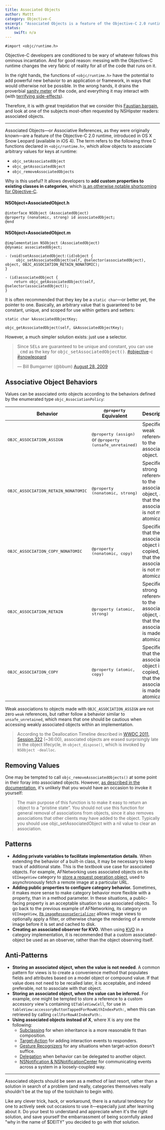 ```yaml
---
title: Associated Objects
author: Mattt
category: Objective-C
excerpt: "Associated Objects is a feature of the Objective-C 2.0 runtime, which allows objects to associate arbitrary values for keys at runtime. It's dark juju, to be handled with as much caution as any other function from objc/runtime.h"
status:
    swift: n/a
---
```


```objc
#import <objc/runtime.h>
```

Objective-C developers are conditioned to be wary of whatever follows this ominous incantation. And for good reason: messing with the Objective-C runtime changes the very fabric of reality for all of the code that runs on it.

In the right hands, the functions of `<objc/runtime.h>` have the potential to add powerful new behavior to an application or framework, in ways that would otherwise not be possible. In the wrong hands, it drains the proverbial [sanity meter](https://en.wikipedia.org/wiki/Eternal_Darkness:_Sanity's_Requiem#Sanity_effects) of the code, and everything it may interact with (with [terrifying side-effects](https://www.youtube.com/watch?v=RSXcajQnasc#t=0m30s)).

Therefore, it is with great trepidation that we consider this [Faustian bargain](https://en.wikipedia.org/wiki/Deal_with_the_Devil), and look at one of the subjects most-often requested by NSHipster readers: associated objects.

---

Associated Objects—or Associative References, as they were originally known—are a feature of the Objective-C 2.0 runtime, introduced in OS X Snow Leopard (available in iOS 4). The term refers to the following three C functions declared in `<objc/runtime.h>`, which allow objects to associate arbitrary values for keys at runtime:

- `objc_setAssociatedObject`
- `objc_getAssociatedObject`
- `objc_removeAssociatedObjects`

Why is this useful? It allows developers to **add custom properties to existing classes in categories**, which [is an otherwise notable shortcoming for Objective-C](https://developer.apple.com/library/ios/documentation/cocoa/conceptual/ProgrammingWithObjectiveC/CustomizingExistingClasses/CustomizingExistingClasses.html).

#### NSObject+AssociatedObject.h

```objc
@interface NSObject (AssociatedObject)
@property (nonatomic, strong) id associatedObject;
@end
```

#### NSObject+AssociatedObject.m

```objc
@implementation NSObject (AssociatedObject)
@dynamic associatedObject;

- (void)setAssociatedObject:(id)object {
     objc_setAssociatedObject(self, @selector(associatedObject), object, OBJC_ASSOCIATION_RETAIN_NONATOMIC);
}

- (id)associatedObject {
    return objc_getAssociatedObject(self, @selector(associatedObject));
}
```

It is often recommended that they key be a `static char`—or better yet, the pointer to one. Basically, an arbitrary value that is guaranteed to be constant, unique, and scoped for use within getters and setters:

```objc
static char kAssociatedObjectKey;

objc_getAssociatedObject(self, &kAssociatedObjectKey);
```

However, a much simpler solution exists: just use a selector.

<blockquote class="twitter-tweet" lang="en"><p>Since <tt>SEL</tt>s are guaranteed to be unique and constant, you can use <tt>_cmd</tt> as the key for <tt>objc_setAssociatedObject()</tt>. <a href="https://twitter.com/search?q=%23objective&amp;src=hash">#objective</a>-c <a href="https://twitter.com/search?q=%23snowleopard&amp;src=hash">#snowleopard</a></p>&mdash; Bill Bumgarner (@bbum) <a href="https://twitter.com/bbum/statuses/3609098005">August 28, 2009</a>
</blockquote>
<script async src="//platform.twitter.com/widgets.js" charset="utf-8"></script>

## Associative Object Behaviors

Values can be associated onto objects according to the behaviors defined by the enumerated type `objc_AssociationPolicy`:

<table>
    <thead>
        <tr>
            <th>Behavior</th>
            <th><tt>@property</tt> Equivalent</th>
            <th>Description</th>
        </tr>
    </thead>
    <tbody>
        <tr>
            <td>
                <tt>OBJC_ASSOCIATION_ASSIGN</tt>
            </td>
            <td>
                <tt>@property (assign)</tt> or <tt>@property (unsafe_unretained)</tt>
            </td>
            <td>
                Specifies a weak reference to the associated object.
            </td>
        </tr>
        <tr>
            <td>
                <tt>OBJC_ASSOCIATION_RETAIN_NONATOMIC</tt>
            </td>
            <td>
                <tt>@property (nonatomic, strong)</tt>
            </td>
            <td>
                Specifies a strong reference to the associated object, and that the association is not made atomically.
            </td>
        </tr>
        <tr>
            <td>
                <tt>OBJC_ASSOCIATION_COPY_NONATOMIC</tt>
            </td>
            <td>
                <tt>@property (nonatomic, copy)</tt>
            </td>
            <td>
                Specifies that the associated object is copied, and that the association is not made atomically.
            </td>
        </tr>
        <tr>
            <td>
                <tt>OBJC_ASSOCIATION_RETAIN</tt>
            </td>
            <td>
                <tt>@property (atomic, strong)</tt>
            </td>
            <td>
                Specifies a strong reference to the associated object, and that the association is made atomically.
            </td>
        </tr>
        <tr>
            <td>
                <tt>OBJC_ASSOCIATION_COPY</tt>
            </td>
            <td>
                <tt>@property (atomic, copy)</tt>
            </td>
            <td>
                Specifies that the associated object is copied, and that the association is made atomically.
            </td>
        </tr>
    </tbody>
</table>

Weak associations to objects made with `OBJC_ASSOCIATION_ASSIGN` are not zero `weak` references, but rather follow a behavior similar to `unsafe_unretained`, which means that one should be cautious when accessing weakly associated objects within an implementation.

> According to the Deallocation Timeline described in [WWDC 2011, Session 322](https://developer.apple.com/videos/wwdc/2011/#322-video) (~36:00), associated objects are erased surprisingly late in the object lifecycle, in `object_dispose()`, which is invoked by `NSObject -dealloc`.

## Removing Values

One may be tempted to call `objc_removeAssociatedObjects()` at some point in their foray into associated objects. However, [as described in the documentation](https://developer.apple.com/library/mac/documentation/Cocoa/Reference/ObjCRuntimeRef/Reference/reference.html#//apple_ref/c/func/objc_removeAssociatedObjects), it's unlikely that you would have an occasion to invoke it yourself:

> The main purpose of this function is to make it easy to return an object to a "pristine state”. You should not use this function for general removal of associations from objects, since it also removes associations that other clients may have added to the object. Typically you should use objc_setAssociatedObject with a nil value to clear an association.

## Patterns

- **Adding private variables to facilitate implementation details**. When extending the behavior of a built-in class, it may be necessary to keep track of additional state. This is the _textbook_ use case for associated objects. For example, AFNetworking uses associated objects on its `UIImageView` category to [store a request operation object](https://github.com/AFNetworking/AFNetworking/blob/2.1.0/UIKit%2BAFNetworking/UIImageView%2BAFNetworking.m#L57-L63), used to asynchronously fetch a remote image at a particular URL.
- **Adding public properties to configure category behavior.** Sometimes, it makes more sense to make category behavior more flexible with a property, than in a method parameter. In these situations, a public-facing property is an acceptable situation to use associated objects. To go back to the previous example of AFNetworking, its category on `UIImageView`, [its `imageResponseSerializer`](https://github.com/AFNetworking/AFNetworking/blob/2.1.0/UIKit%2BAFNetworking/UIImageView%2BAFNetworking.h#L60-L65) allows image views to optionally apply a filter, or otherwise change the rendering of a remote image before it is set and cached to disk.
- **Creating an associated observer for KVO**. When using [KVO](https://nshipster.com/key-value-observing/) in a category implementation, it is recommended that a custom associated-object be used as an observer, rather than the object observing itself.

## Anti-Patterns

- **Storing an associated object, when the value is not needed**. A common pattern for views is to create a convenience method that populates fields and attributes based on a model object or compound value. If that value does not need to be recalled later, it is acceptable, and indeed preferable, not to associate with that object.
- **Storing an associated object, when the value can be inferred.** For example, one might be tempted to store a reference to a custom accessory view's containing `UITableViewCell`, for use in `tableView:accessoryButtonTappedForRowWithIndexPath:`, when this can retrieved by calling `cellForRowAtIndexPath:`.
- **Using associated objects instead of X**, where X is any one the following:
  - [Subclassing](https://developer.apple.com/library/ios/documentation/cocoa/conceptual/ProgrammingWithObjectiveC/CustomizingExistingClasses/CustomizingExistingClasses.html) for when inheritance is a more reasonable fit than composition.
  - [Target-Action](https://developer.apple.com/library/ios/documentation/general/conceptual/Devpedia-CocoaApp/TargetAction.html) for adding interaction events to responders.
  - [Gesture Recognizers](https://developer.apple.com/library/ios/documentation/EventHandling/Conceptual/EventHandlingiPhoneOS/GestureRecognizer_basics/GestureRecognizer_basics.html) for any situations when target-action doesn't suffice.
  - [Delegation](https://developer.apple.com/library/ios/documentation/general/conceptual/DevPedia-CocoaCore/Delegation.html) when behavior can be delegated to another object.
  - [NSNotification & NSNotificationCenter](https://nshipster.com/nsnotification-and-nsnotificationcenter/) for communicating events across a system in a loosely-coupled way.

---

Associated objects should be seen as a method of last resort, rather than a solution in search of a problem (and really, categories themselves really shouldn't be at the top of the toolchain to begin with).

Like any clever trick, hack, or workaround, there is a natural tendency for one to actively seek out occasions to use it—especially just after learning about it. Do your best to understand and appreciate when it's the right solution, and save yourself the embarrassment of being scornfully asked "why in the name of $DEITY" you decided to go with _that_ solution.
